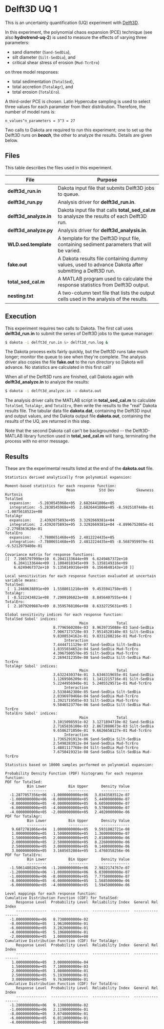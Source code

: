 # Delft3D UQ 1

This is an uncertainty quantification (UQ) experiment
with [Delft3D](http://oss.deltares.nl/web/delft3d).

In this experiment,
the polynomial chaos expansion (PCE) technique 
(see also **hydrotrend-uq-2**)
is used
to measure the effects of varying three parameters:

* sand diameter (`Sand-SedDia`),
* silt diameter (`Silt-SedDia`), and
* critical shear stress of erosion (`Mud-TcrEro`)

on three model responses:

* total sedimentation (`TotalSed`),
* total accretion (`TotalAgr`), and
* total erosion (`TotalEro`).

A third-order PCE is chosen.
Latin Hypercube sampling
is used to select three values for each parameter
from their distribution.
Therefore,
the number of model runs is:

    n_values^n_parameters = 3^3 = 27

Two calls to Dakota are required to run this experiment;
one to set up the Delft3D runs on ***beach***,
the other to analyze the results.
Details are given below.

## Files

This table describes the files used in this experiment.

| File | Purpose |
| ---- | ------- |
| **delft3d_run.in** | Dakota input file that submits Delft3D jobs to queue. |
| **delft3d_run.py** | Analysis driver for **delft3d_run.in**. |
| **delft3d_analyze.in** | Dakota input file that calls **total_sed_cal.m** to analysze the results of each Delft3D run. |
| **delft3d_analyze.py** | Analysis driver for **delft3d_analysis.in**. |
| **WLD.sed.template** | A template for the Delft3D input file, containing sediment parameters that will be varied. |
| **fake.out** | A Dakota results file containing dummy values, used to advance Dakota after submitting a Delft3D run. |
| **total_sed_cal.m** | A MATLAB program used to calculate the response statistics from Delft3D output. |
| **nesting.txt** | A two-column text file that lists the output cells used in the analysis of the results. |

## Execution

This experiment requires two calls to Dakota.
The first call uses **delft3d_run.in** to submit
the series of Delft3D jobs to the queue manager:
```bash
$ dakota -i delft3d_run.in &> delft3d_run.log &
```
The Dakota process exits fairly quickly,
but the Delft3D runs take much longer;
monitor the queue to see when they're complete.
The analysis driver also copies the file **fake.out**
to the run directory
so Dakota will advance.
No statistics are calculated in this first call!

When all of the Delft3D runs are finished,
call Dakota again with **delft3d_analyze.in** to analyze the results:
```bash
$ dakota -i delft3d_analyze.in -o dakota.out
```
The analysis driver
calls the MATLAB script in **total_sed_cal.m**
to calculate `TotalSed`, `TotalAgr`, and `TotalEro`,
then write the results to the "real" Dakota results file.
The tabular data file **dakota.dat**,
containing the Delft3D input and output values,
and the Dakota output file **dakota.out**,
containing the results of the UQ,
are returned in this step.

Note that the second Dakota call
can't be backgrounded -- the Delft3D-MATLAB
library function used in **total_sed_cal.m** will hang,
terminating the process with no error message.

## Results

These are the experimental results listed at the end
of the **dakota.out** file.

```
Statistics derived analytically from polynomial expansion:

Moment-based statistics for each response function:
                            Mean           Std Dev          Skewness          Kurtosis
TotalSed
  expansion:   -5.2830545968e+05  2.6826441806e+05
  integration: -5.2830545968e+05  2.6826441806e+05 -8.5925107448e-01 -1.0075618522e+00
TotalAgr
  expansion:    2.4392075893e+05  3.3292669381e+04
  integration:  2.4392075893e+05  3.3292669381e+04 -4.8996752085e-01 -2.2798363626e-01
TotalEro
  expansion:   -7.7800651468e+05  2.4812224435e+05
  integration: -7.7800651468e+05  2.4812224435e+05 -8.5687959979e-01 -9.5212979480e-01

Covariance matrix for response functions:
[[  7.1965797999e+10  6.2041133644e+09  6.6249467372e+10
    6.2041133644e+09  1.1084018345e+09  5.1358149316e+09
    6.6249467372e+10  5.1358149316e+09  6.1564648143e+10 ]]

Local sensitivities for each response function evaluated at uncertain variable means:
TotalSed:
 [  1.2460638891e+09  1.5588011210e+09  9.4535941750e+05 ]
TotalAgr:
 [ -8.5222434821e+08  7.2909106023e+08  8.8456407555e+04 ]
TotalEro:
 [  2.1079209887e+09  8.3595768106e+08  8.6332725631e+05 ]

Global sensitivity indices for each response function:
TotalSed Sobol' indices:
                                  Main             Total
                      8.7796560208e-03  8.9639735088e-03 Sand-SedDia
                      7.9067173720e-03  7.9514520140e-03 Silt-SedDia
                      9.8308534162e-01  9.8331288216e-01 Mud-TcrEro
                           Interaction
                      7.4444711129e-07 Sand-SedDia Silt-SedDia
                      1.8355034652e-04 Sand-SedDia Mud-TcrEro
                      4.3967500570e-05 Silt-SedDia Mud-TcrEro
                      2.2694312350e-08 Sand-SedDia Silt-SedDia Mud-TcrEro
TotalAgr Sobol' indices:
                                  Main             Total
                      3.6322430374e-01  3.6346319655e-01 Sand-SedDia
                      1.1269506209e-01  1.1412215716e-01 Silt-SedDia
                      5.2244956940e-01  5.2405529571e-01 Mud-TcrEro
                           Interaction
                      2.5338462380e-05 Sand-SedDia Silt-SedDia
                      2.0396970466e-04 Sand-SedDia Mud-TcrEro
                      1.3921719505e-03 Silt-SedDia Mud-TcrEro
                      9.5846523776e-06 Sand-SedDia Silt-SedDia Mud-TcrEro
TotalEro Sobol' indices:
                                  Main             Total
                      3.1015098591e-02  3.1271894710e-02 Sand-SedDia
                      2.7165836100e-03  2.8672080673e-03 Silt-SedDia
                      9.6586271050e-01  9.6626658127e-01 Mud-TcrEro
                           Interaction
                      1.7365291913e-06 Sand-SedDia Silt-SedDia
                      2.5498283912e-04 Sand-SedDia Mud-TcrEro
                      1.4881117768e-04 Silt-SedDia Mud-TcrEro
                      7.6750419321e-08 Sand-SedDia Silt-SedDia Mud-TcrEro

Statistics based on 10000 samples performed on polynomial expansion:

Probability Density Function (PDF) histograms for each response function:
PDF for TotalSed:
          Bin Lower          Bin Upper      Density Value
          ---------          ---------      -------------
  -1.2877057356e+06  -1.0000000000e+06   3.0343503512e-07
  -1.0000000000e+06  -8.0000000000e+05   5.4400000000e-07
  -8.0000000000e+05  -6.0000000000e+05   6.6050000000e-07
  -6.0000000000e+05  -4.0000000000e+05   9.5700000000e-07
  -4.0000000000e+05  -2.0000000000e+05   2.4020000000e-06
PDF for TotalAgr:
          Bin Lower          Bin Upper      Density Value
          ---------          ---------      -------------
   9.6872781066e+04   1.0000000000e+05   9.5931882721e-08
   1.0000000000e+05   1.5000000000e+05   1.3600000000e-07
   1.5000000000e+05   2.0000000000e+05   2.0180000000e-06
   2.0000000000e+05   2.5000000000e+05   8.2260000000e-06
   2.5000000000e+05   3.0000000000e+05   9.1400000000e-06
   3.0000000000e+05   3.1605652084e+05   1.4760358256e-06
PDF for TotalEro:
          Bin Lower          Bin Upper      Density Value
          ---------          ---------      -------------
  -1.5061480282e+06  -1.2000000000e+06   2.9822174767e-07
  -1.2000000000e+06  -1.0000000000e+06   6.0300000000e-07
  -1.0000000000e+06  -8.0000000000e+05   7.7750000000e-07
  -8.0000000000e+05  -6.0000000000e+05   1.5685000000e-06
  -6.0000000000e+05  -4.0000000000e+05   1.5945000000e-06

Level mappings for each response function:
Cumulative Distribution Function (CDF) for TotalSed:
     Response Level  Probability Level  Reliability Index  General Rel Index
     --------------  -----------------  -----------------  -----------------
  -1.0000000000e+06   8.7300000000e-02
  -8.0000000000e+05   1.9610000000e-01
  -6.0000000000e+05   3.2820000000e-01
  -4.0000000000e+05   5.1960000000e-01
  -2.0000000000e+05   1.0000000000e+00
Cumulative Distribution Function (CDF) for TotalAgr:
     Response Level  Probability Level  Reliability Index  General Rel Index
     --------------  -----------------  -----------------  -----------------
   1.0000000000e+05   3.0000000000e-04
   1.5000000000e+05   7.1000000000e-03
   2.0000000000e+05   1.0800000000e-01
   2.5000000000e+05   5.1930000000e-01
   3.0000000000e+05   9.7630000000e-01
Cumulative Distribution Function (CDF) for TotalEro:
     Response Level  Probability Level  Reliability Index  General Rel Index
     --------------  -----------------  -----------------  -----------------
  -1.2000000000e+06   9.1300000000e-02
  -1.0000000000e+06   2.1190000000e-01
  -8.0000000000e+05   3.6740000000e-01
  -6.0000000000e+05   6.8110000000e-01
  -4.0000000000e+05   1.0000000000e+00
```
